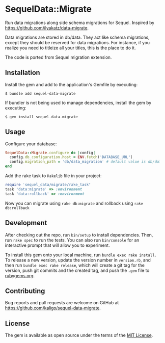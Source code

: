 # SequelData::Migrate

Run data migrations along side schema migrations for Sequel. Inspired by
https://github.com/ilyakatz/data-migrate.

Data migrations are stored in db/data. They act like schema migrations,
except they should be reserved for data migrations.
For instance, if you realize you need to titleize all your titles, this is the place to do it.

The code is ported from Sequel migration extension.

## Installation

Install the gem and add to the application's Gemfile by executing:

    $ bundle add sequel-data-migrate

If bundler is not being used to manage dependencies, install the gem by executing:

    $ gem install sequel-data-migrate

## Usage

Configure your database:

```ruby
SequelData::Migrate.configure do |config|
  config.db_configuration.host = ENV.fetch('DATABASE_URL')
  config.migration_path = 'db/data_migration' # default value is db/data
end
```

Add the rake task to `Rakelib` file in your project:

```ruby
require 'sequel_data/migrate/rake_task'
task 'data:migrate' => :environment
task 'data:rollback' => :environment
```

Now you can migrate using `rake db:migrate` and rollback using `rake
db:rollback`

## Development

After checking out the repo, run `bin/setup` to install dependencies.
Then, run `rake spec` to run the tests.
You can also run `bin/console` for an interactive prompt that will allow you to experiment.

To install this gem onto your local machine, run `bundle exec rake install`.
To release a new version, update the version number in `version.rb`,
and then run `bundle exec rake release`, which will create a git tag for the version,
push git commits and the created tag, and push the `.gem` file to [rubygems.org](https://rubygems.org).

## Contributing

Bug reports and pull requests are welcome on GitHub at https://github.com/kaligo/sequel-data-migrate.

## License

The gem is available as open source under the terms of the [MIT License](https://opensource.org/licenses/MIT).
